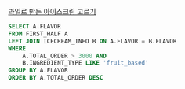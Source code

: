[과일로 만든 아이스크림 고르기](https://school.programmers.co.kr/learn/courses/30/lessons/133025)

```sql
SELECT A.FLAVOR
FROM FIRST_HALF A
LEFT JOIN ICECREAM_INFO B ON A.FLAVOR = B.FLAVOR
WHERE 
    A.TOTAL_ORDER > 3000 AND
    B.INGREDIENT_TYPE LIKE 'fruit_based'
GROUP BY A.FLAVOR
ORDER BY A.TOTAL_ORDER DESC
```
